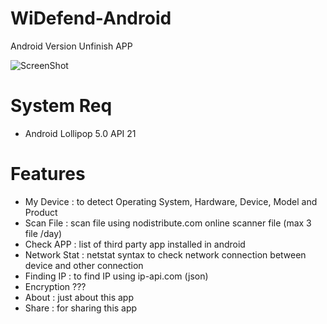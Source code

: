 # WiDefend-Android
Android Version Unfinish APP


![ScreenShot](https://github.com/wishihab/WiDefend-Android/blob/master/WiDefendAndroid.JPG)

# System Req

- Android Lollipop 5.0 API 21

# Features

- My Device : to detect Operating System, Hardware, Device, Model and Product
- Scan File : scan file using nodistribute.com online scanner file (max 3 file /day)
- Check APP : list of third party app installed in android
- Network Stat : netstat syntax to check network connection between device and other connection
- Finding IP : to find IP using ip-api.com (json)
- Encryption ???
- About : just about this app
- Share : for sharing this app
